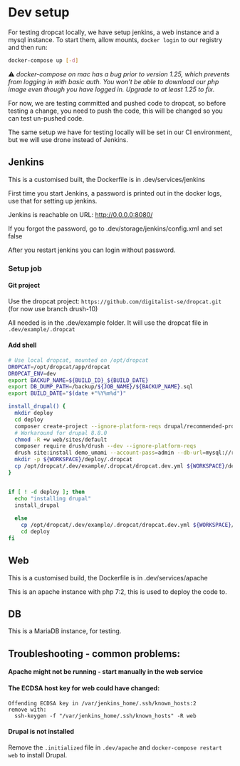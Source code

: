 # Dev setup

For testing dropcat locally, we have setup jenkins, a web instance and a
mysql instance. To start them, allow mounts, `docker login` to our
registry and then run:

```bash
docker-compose up [-d]
```
⚠️ _docker-compose on mac has a bug prior to version 1.25, which
prevents from logging in with basic auth. You won't be able to download
our php image even though you have logged in. Upgrade to at least 1.25
to fix._

For now, we are testing committed and pushed code to dropcat, so before
testing a change, you need to push the code, this will be changed so you
can test un-pushed code.

The same setup we have for testing locally will be set in our CI
environment, but we will use drone instead of Jenkins.

## Jenkins

This is a customised built, the Dockerfile is in .dev/services/jenkins

First time you start Jenkins, a password is printed out in the docker
logs, use that for setting up jenkins.

Jenkins is reachable on URL: http://0.0.0.0:8080/

If you forgot the password, go to .dev/storage/jenkins/config.xml and set <useSecurity>false</useSecurity>

After you restart jenkins you can login without password.

### Setup job

#### Git project

Use the dropcat project: `https://github.com/digitalist-se/dropcat.git`
(for now use branch drush-10)

All needed is in the .dev/example folder. It will use the dropcat file
in `.dev/example/.dropcat`

#### Add shell

```bash
# Use local dropcat, mounted on /opt/dropcat
DROPCAT=/opt/dropcat/app/dropcat
DROPCAT_ENV=dev
export BACKUP_NAME=${BUILD_ID}_${BUILD_DATE}
export DB_DUMP_PATH=/backup/${JOB_NAME}/${BACKUP_NAME}.sql
export BUILD_DATE="$(date +"%Y%m%d")"

install_drupal() {
  mkdir deploy
  cd deploy
  composer create-project --ignore-platform-reqs drupal/recommended-project .
  # Workaround for drupal 8.8.0
  chmod -R +w web/sites/default
  composer require drush/drush --dev --ignore-platform-reqs
  drush site:install demo_umami --account-pass=admin --db-url=mysql://root:root@db:3306/dropcat -y
  mkdir -p ${WORKSPACE}/deploy/.dropcat
  cp /opt/dropcat/.dev/example/.dropcat/dropcat.dev.yml ${WORKSPACE}/deploy/.dropcat
}


if [ ! -d deploy ]; then
  echo "installing drupal"
  install_drupal
  
  else
    cp /opt/dropcat/.dev/example/.dropcat/dropcat.dev.yml ${WORKSPACE}/deploy/.dropcat/.
    cd deploy
fi
```

## Web

This is a customised build, the Dockerfile is in .dev/services/apache

This is an apache instance with php 7:2, this is used to deploy the code to.

## DB

This is a MariaDB instance, for testing.

## Troubleshooting - common problems:

#### Apache might not be running - start manually in the web service

#### The ECDSA host key for web could have changed:

```shell
Offending ECDSA key in /var/jenkins_home/.ssh/known_hosts:2
remove with:
  ssh-keygen -f "/var/jenkins_home/.ssh/known_hosts" -R web
```

#### Drupal is not installed

Remove the `.initialized` file in `.dev/apache` and `docker-compose restart web` to install Drupal.